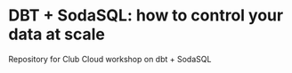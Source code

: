 # DBT + SodaSQL: how to control your data at scale
Repository for Club Cloud workshop on dbt + SodaSQL
